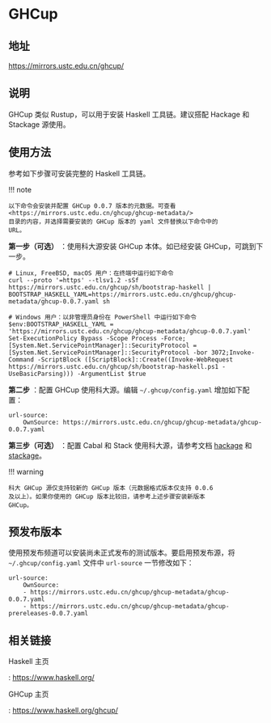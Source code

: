 # GHCup

## 地址

<https://mirrors.ustc.edu.cn/ghcup/>

## 说明

GHCup 类似 Rustup，可以用于安装 Haskell 工具链。建议搭配 Hackage 和
Stackage 源使用。

## 使用方法

参考如下步骤可安装完整的 Haskell 工具链。

!!! note

    以下命令会安装并配置 GHCup 0.0.7 版本的元数据。可查看
    <https://mirrors.ustc.edu.cn/ghcup/ghcup-metadata/>
    目录的内容，并选择需要安装的 GHCup 版本的 yaml 文件替换以下命令中的
    URL。

**第一步（可选）** ：使用科大源安装 GHCup 本体。如已经安装 GHCup，可跳到下一步。

    # Linux, FreeBSD, macOS 用户：在终端中运行如下命令
    curl --proto '=https' --tlsv1.2 -sSf https://mirrors.ustc.edu.cn/ghcup/sh/bootstrap-haskell | BOOTSTRAP_HASKELL_YAML=https://mirrors.ustc.edu.cn/ghcup/ghcup-metadata/ghcup-0.0.7.yaml sh

    # Windows 用户：以非管理员身份在 PowerShell 中运行如下命令
    $env:BOOTSTRAP_HASKELL_YAML = 'https://mirrors.ustc.edu.cn/ghcup/ghcup-metadata/ghcup-0.0.7.yaml'
    Set-ExecutionPolicy Bypass -Scope Process -Force;[System.Net.ServicePointManager]::SecurityProtocol = [System.Net.ServicePointManager]::SecurityProtocol -bor 3072;Invoke-Command -ScriptBlock ([ScriptBlock]::Create((Invoke-WebRequest https://mirrors.ustc.edu.cn/ghcup/sh/bootstrap-haskell.ps1 -UseBasicParsing))) -ArgumentList $true

**第二步** ：配置 GHCup 使用科大源。编辑 `~/.ghcup/config.yaml` 增加如下配置：

    url-source:
        OwnSource: https://mirrors.ustc.edu.cn/ghcup/ghcup-metadata/ghcup-0.0.7.yaml

**第三步（可选）** ：配置 Cabal 和 Stack 使用科大源，请参考文档 [hackage](hackage.md) 和 [stackage](stackage.md)。

!!! warning

    科大 GHCup 源仅支持较新的 GHCup 版本（元数据格式版本仅支持 0.0.6
    及以上）。如果你使用的 GHCup 版本比较旧，请参考上述步骤安装新版本
    GHCup。

## 预发布版本

使用预发布频道可以安装尚未正式发布的测试版本。要启用预发布源，将 `~/.ghcup/config.yaml` 文件中 `url-source` 一节修改如下：

    url-source:
        OwnSource:
        - https://mirrors.ustc.edu.cn/ghcup/ghcup-metadata/ghcup-0.0.7.yaml
        - https://mirrors.ustc.edu.cn/ghcup/ghcup-metadata/ghcup-prereleases-0.0.7.yaml

## 相关链接

Haskell 主页

:   <https://www.haskell.org/>

GHCup 主页

:   <https://www.haskell.org/ghcup/>
